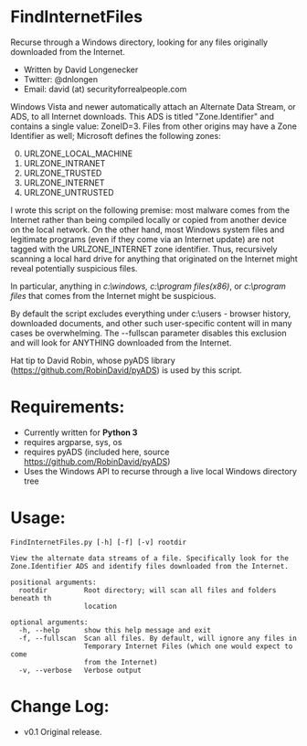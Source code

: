 FindInternetFiles
=============

Recurse through a Windows directory, looking for any files originally downloaded from the Internet.

* Written by David Longenecker
* Twitter: @dnlongen
* Email: david (at) securityforrealpeople.com

Windows Vista and newer automatically attach an Alternate Data Stream, or ADS, to all Internet downloads. This ADS is titled "Zone.Identifier" and contains a single value: ZoneID=3. Files from other origins may have a Zone Identifier as well; Microsoft defines the following zones:

0. URLZONE_LOCAL_MACHINE
1. URLZONE_INTRANET
2. URLZONE_TRUSTED
3. URLZONE_INTERNET
4. URLZONE_UNTRUSTED

I wrote this script on the following premise: most malware comes from the Internet rather than being compiled locally or copied from another device on the local network. On the other hand, most Windows system files and legitimate programs (even if they come via an Internet update) are not tagged with the URLZONE_INTERNET zone identifier. Thus, recursively scanning a local hard drive for anything that originated on the Internet might reveal potentially suspicious files. 

In particular, anything in *c:\windows,* *c:\program files(x86)*, or *c:\program files* that comes from the Internet might be suspicious.

By default the script excludes everything under c:\users - browser history, downloaded documents, and other such user-specific content will in many cases be overwhelming. The --fullscan parameter disables this exclusion and will look for ANYTHING downloaded from the Internet.

Hat tip to David Robin, whose pyADS library (https://github.com/RobinDavid/pyADS) is used by this script.

Requirements:
=============

* Currently written for **Python 3**
* requires argparse, sys, os
* requires pyADS (included here, source https://github.com/RobinDavid/pyADS)
* Uses the Windows API to recurse through a live local Windows directory tree

Usage:
=============

```
FindInternetFiles.py [-h] [-f] [-v] rootdir

View the alternate data streams of a file. Specifically look for the
Zone.Identifier ADS and identify files downloaded from the Internet.

positional arguments:
  rootdir         Root directory; will scan all files and folders beneath th
                  location

optional arguments:
  -h, --help      show this help message and exit
  -f, --fullscan  Scan all files. By default, will ignore any files in
                  Temporary Internet Files (which one would expect to come
                  from the Internet)
  -v, --verbose   Verbose output
```

Change Log:
=============

* v0.1 Original release.
